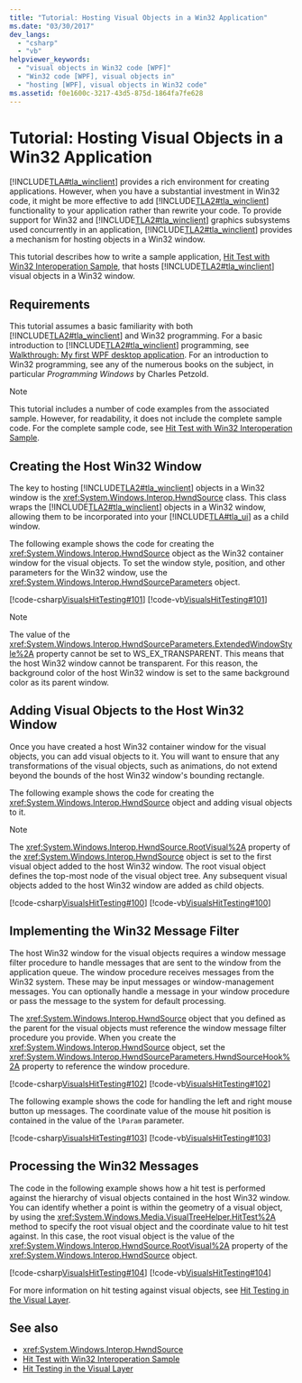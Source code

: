 ```yaml
---
title: "Tutorial: Hosting Visual Objects in a Win32 Application"
ms.date: "03/30/2017"
dev_langs: 
  - "csharp"
  - "vb"
helpviewer_keywords: 
  - "visual objects in Win32 code [WPF]"
  - "Win32 code [WPF], visual objects in"
  - "hosting [WPF], visual objects in Win32 code"
ms.assetid: f0e1600c-3217-43d5-875d-1864fa7fe628
---
```

# Tutorial: Hosting Visual Objects in a Win32 Application
[!INCLUDE[TLA#tla_winclient](../../../includes/tlasharptla-winclient-md.md)] provides a rich environment for creating applications. However, when you have a substantial investment in Win32 code, it might be more effective to add [!INCLUDE[TLA2#tla_winclient](../../../includes/tla2sharptla-winclient-md.md)] functionality to your application rather than rewrite your code. To provide support for Win32 and [!INCLUDE[TLA2#tla_winclient](../../../includes/tla2sharptla-winclient-md.md)] graphics subsystems used concurrently in an application, [!INCLUDE[TLA2#tla_winclient](../../../includes/tla2sharptla-winclient-md.md)] provides a mechanism for hosting objects in a Win32 window.  
  
 This tutorial describes how to write a sample application, [Hit Test with Win32 Interoperation Sample](https://github.com/microsoft/WPF-Samples/tree/master/Visual%20Layer/VisualsHitTesting), that hosts [!INCLUDE[TLA2#tla_winclient](../../../includes/tla2sharptla-winclient-md.md)] visual objects in a Win32 window.  

<a name="requirements"></a>
## Requirements  
 This tutorial assumes a basic familiarity with both [!INCLUDE[TLA2#tla_winclient](../../../includes/tla2sharptla-winclient-md.md)] and Win32 programming. For a basic introduction to [!INCLUDE[TLA2#tla_winclient](../../../includes/tla2sharptla-winclient-md.md)] programming, see [Walkthrough: My first WPF desktop application](../getting-started/walkthrough-my-first-wpf-desktop-application.md). For an introduction to Win32 programming, see any of the numerous books on the subject, in particular *Programming Windows* by Charles Petzold.  
  
> [!NOTE]
> This tutorial includes a number of code examples from the associated sample. However, for readability, it does not include the complete sample code. For the complete sample code, see [Hit Test with Win32 Interoperation Sample](https://github.com/microsoft/WPF-Samples/tree/master/Visual%20Layer/VisualsHitTesting).  
  
<a name="creating_the_host_win32_window"></a>
## Creating the Host Win32 Window  
 The key to hosting [!INCLUDE[TLA2#tla_winclient](../../../includes/tla2sharptla-winclient-md.md)] objects in a Win32 window is the <xref:System.Windows.Interop.HwndSource> class. This class wraps the [!INCLUDE[TLA2#tla_winclient](../../../includes/tla2sharptla-winclient-md.md)] objects in a Win32 window, allowing them to be incorporated into your [!INCLUDE[TLA#tla_ui](../../../includes/tlasharptla-ui-md.md)] as a child window.  
  
 The following example shows the code for creating the <xref:System.Windows.Interop.HwndSource> object as the Win32 container window for the visual objects. To set the window style, position, and other parameters for the Win32 window, use the <xref:System.Windows.Interop.HwndSourceParameters> object.  
  
 [!code-csharp[VisualsHitTesting#101](~/samples/snippets/csharp/VS_Snippets_Wpf/VisualsHitTesting/CSharp/MyWindow.cs#101)]
 [!code-vb[VisualsHitTesting#101](~/samples/snippets/visualbasic/VS_Snippets_Wpf/VisualsHitTesting/VisualBasic/MyWindow.vb#101)]  
  
> [!NOTE]
> The value of the <xref:System.Windows.Interop.HwndSourceParameters.ExtendedWindowStyle%2A> property cannot be set to WS_EX_TRANSPARENT. This means that the host Win32 window cannot be transparent. For this reason, the background color of the host Win32 window is set to the same background color as its parent window.  
  
<a name="adding_visual_objects_to_the_host_win32_window"></a>
## Adding Visual Objects to the Host Win32 Window  
 Once you have created a host Win32 container window for the visual objects, you can add visual objects to it. You will want to ensure that any transformations of the visual objects, such as animations, do not extend beyond the bounds of the host Win32 window's bounding rectangle.  
  
 The following example shows the code for creating the <xref:System.Windows.Interop.HwndSource> object and adding visual objects to it.  
  
> [!NOTE]
> The <xref:System.Windows.Interop.HwndSource.RootVisual%2A> property of the <xref:System.Windows.Interop.HwndSource> object is set to the first visual object added to the host Win32 window. The root visual object defines the top-most node of the visual object tree. Any subsequent visual objects added to the host Win32 window are added as child objects.  
  
 [!code-csharp[VisualsHitTesting#100](~/samples/snippets/csharp/VS_Snippets_Wpf/VisualsHitTesting/CSharp/MyWindow.cs#100)]
 [!code-vb[VisualsHitTesting#100](~/samples/snippets/visualbasic/VS_Snippets_Wpf/VisualsHitTesting/VisualBasic/MyWindow.vb#100)]  
  
<a name="implementing_the_win32_message_filter"></a>
## Implementing the Win32 Message Filter  
 The host Win32 window for the visual objects requires a window message filter procedure to handle messages that are sent to the window from the application queue. The window procedure receives messages from the Win32 system. These may be input messages or window-management messages. You can optionally handle a message in your window procedure or pass the message to the system for default processing.  
  
 The <xref:System.Windows.Interop.HwndSource> object that you defined as the parent for the visual objects must reference the window message filter procedure you provide. When you create the <xref:System.Windows.Interop.HwndSource> object, set the <xref:System.Windows.Interop.HwndSourceParameters.HwndSourceHook%2A> property to reference the window procedure.  
  
 [!code-csharp[VisualsHitTesting#102](~/samples/snippets/csharp/VS_Snippets_Wpf/VisualsHitTesting/CSharp/MyWindow.cs#102)]
 [!code-vb[VisualsHitTesting#102](~/samples/snippets/visualbasic/VS_Snippets_Wpf/VisualsHitTesting/VisualBasic/MyWindow.vb#102)]  
  
 The following example shows the code for handling the left and right mouse button up messages. The coordinate value of the mouse hit position is contained in the value of the `lParam` parameter.  
  
 [!code-csharp[VisualsHitTesting#103](~/samples/snippets/csharp/VS_Snippets_Wpf/VisualsHitTesting/CSharp/MyWindow.cs#103)]
 [!code-vb[VisualsHitTesting#103](~/samples/snippets/visualbasic/VS_Snippets_Wpf/VisualsHitTesting/VisualBasic/MyWindow.vb#103)]  
  
<a name="processing_the_win32_messages"></a>
## Processing the Win32 Messages  
 The code in the following example shows how a hit test is performed against the hierarchy of visual objects contained in the host Win32 window. You can identify whether a point is within the geometry of a visual object, by using the <xref:System.Windows.Media.VisualTreeHelper.HitTest%2A> method to specify the root visual object and the coordinate value to hit test against. In this case, the root visual object is the value of the <xref:System.Windows.Interop.HwndSource.RootVisual%2A> property of the <xref:System.Windows.Interop.HwndSource> object.  
  
 [!code-csharp[VisualsHitTesting#104](~/samples/snippets/csharp/VS_Snippets_Wpf/VisualsHitTesting/CSharp/MyCircle.cs#104)]
 [!code-vb[VisualsHitTesting#104](~/samples/snippets/visualbasic/VS_Snippets_Wpf/VisualsHitTesting/VisualBasic/MyCircle.vb#104)]  
  
 For more information on hit testing against visual objects, see [Hit Testing in the Visual Layer](hit-testing-in-the-visual-layer.md).  
  
## See also

- <xref:System.Windows.Interop.HwndSource>
- [Hit Test with Win32 Interoperation Sample](https://github.com/microsoft/WPF-Samples/tree/master/Visual%20Layer/VisualsHitTesting)
- [Hit Testing in the Visual Layer](hit-testing-in-the-visual-layer.md)
